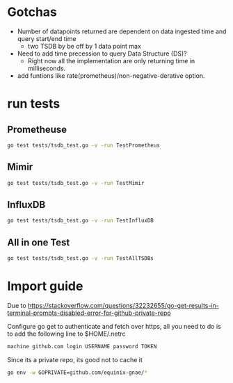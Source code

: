 # Gotchas
* Number of datapoints returned are dependent on data ingested time and query start/end time
    * two TSDB by be off by 1 data point max
* Need to add time precession to query Data Structure (DS)?
    * Right now all the implementation are only returning time in milliseconds.
* add funtions like rate(prometheus)/non-negative-derative option.

# run tests

## Prometheuse
```bash
go test tests/tsdb_test.go -v -run TestPrometheus
```

## Mimir
```bash
go test tests/tsdb_test.go -v -run TestMimir
```

## InfluxDB
```bash
go test tests/tsdb_test.go -v -run TestInfluxDB
```

## All in one Test
```bash
go test tests/tsdb_test.go -v -run TestAllTSDBs
```

# Import guide
Due to https://stackoverflow.com/questions/32232655/go-get-results-in-terminal-prompts-disabled-error-for-github-private-repo

Configure go get to authenticate and fetch over https, all you need to do is to add the following line to $HOME/.netrc

```bash
machine github.com login USERNAME password TOKEN
```

Since its a private repo, its good not to cache it

```bash
go env -w GOPRIVATE=github.com/equinix-gnae/*
```